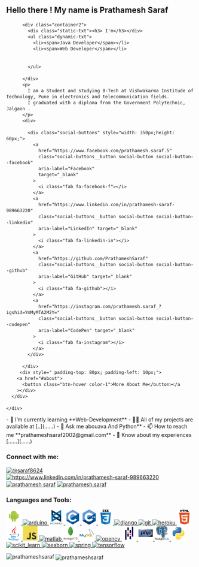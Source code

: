 



<section class="home section" id="home">
  <div class="container">
    <div class="row">
      <div class="home-img padd-15">
        <img src="c:\Users\pgsar\Desktop\saraf1.jpg" alt="" />
      </div>
      <div class="home-info padd-15">
          <h2 class="hello">Hello there ! My name is <span class="hello1">  Prathamesh Saraf</span></h2>

          <div class="container2">
            <div class="static-txt"><h3> I'm</h3></div>
            <ul class="dynamic-txt">
              <li><span>Java Developer</span></li>
              <li><span>Web Developer</span></li>


            </ul>

          </div>
          <p>
            I am a Student and studying B-Tech at Vishwakarma Institude of Technology, Pune in electronics and telecommunication fields.
            I graduated with a diploma from the Government Polytechnic, Jalgaon .
          </p>
          <div>

            <div class="social-buttons" style="width: 350px;height: 60px;">
              <a
                href="https://www.facebook.com/prathamesh.saraf.5"
                class="social-buttons__button social-button social-button--facebook"
                aria-label="Facebook"
                target="_blank"
              >
                <i class="fab fa-facebook-f"></i>
              </a>
              <a
                href="https://www.linkedin.com/in/prathamesh-saraf-989663220"
                class="social-buttons__button social-button social-button--linkedin"
                aria-label="LinkedIn" target="_blank"
              >
                <i class="fab fa-linkedin-in"></i>
              </a>
              <a
                href="https://github.com/PrathameshSaraf"
                class="social-buttons__button social-button social-button--github"
                aria-label="GitHub" target="_blank"
              >
                <i class="fab fa-github"></i>
              </a>
              <a
                href="https://instagram.com/prathamesh.saraf_?igshid=YmMyMTA2M2Y="
                class="social-buttons__button social-button social-button--codepen"
                aria-label="CodePen" target="_blank"
              >
                <i class="fab fa-instagram"></i>
              </a>
            </div>

          </div>
         <div style=" padding-top: 80px; padding-left: 10px;">
        <a href="#about">
          <button class="btn-hover color-1">More About Me</button></a
        ></div>
      </div>

    </div>
  </div>
</section>
- 🌱 I’m currently learning **Web-Development** - 👨‍💻 All of my projects are
available at [..](......) - 💬 Ask me abouava And Python** - 📫 How to
reach me **prathameshsaraf2002@gmail.com** - 📄 Know about my experiences
[......](......)

<h3 align="left">Connect with me:</h3>
<p align="left">
  <a href="https://twitter.com/@saraf8624" target="blank"
    ><img
      align="center"
      src="https://raw.githubusercontent.com/rahuldkjain/github-profile-readme-generator/master/src/images/icons/Social/twitter.svg"
      alt="@saraf8624"
      height="30"
      width="40"
  /></a>
  <a
    href="https://linkedin.com/in/https://www.linkedin.com/in/prathamesh-saraf-989663220"
    target="blank"
    ><img
      align="center"
      src="https://raw.githubusercontent.com/rahuldkjain/github-profile-readme-generator/master/src/images/icons/Social/linked-in-alt.svg"
      alt="https://www.linkedin.com/in/prathamesh-saraf-989663220"
      height="30"
      width="40"
  /></a>
  <a href="https://fb.com/prathamesh saraf" target="blank"
    ><img
      align="center"
      src="https://raw.githubusercontent.com/rahuldkjain/github-profile-readme-generator/master/src/images/icons/Social/facebook.svg"
      alt="prathamesh saraf"
      height="30"
      width="40"
  /></a>
  <a href="https://instagram.com/prathamesh.saraf" target="blank"
    ><img
      align="center"
      src="https://raw.githubusercontent.com/rahuldkjain/github-profile-readme-generator/master/src/images/icons/Social/instagram.svg"
      alt="prathamesh.saraf"
      height="30"
      width="40"
  /></a>
</p>

<h3 align="left">Languages and Tools:</h3>
<p align="left">
  <a href="https://developer.android.com" target="_blank" rel="noreferrer">
    <img
      src="https://raw.githubusercontent.com/devicons/devicon/master/icons/android/android-original-wordmark.svg"
      alt="android"
      width="40"
      height="40"
    />
  </a>
  <a href="https://www.arduino.cc/" target="_blank" rel="noreferrer">
    <img
      src="https://cdn.worldvectorlogo.com/logos/arduino-1.svg"
      alt="arduino"
      width="40"
      height="40"
    />
  </a>
  <a href="https://backbonejs.org" target="_blank" rel="noreferrer">
    <img
      src="https://raw.githubusercontent.com/devicons/devicon/master/icons/backbonejs/backbonejs-original-wordmark.svg"
      alt="backbonejs"
      width="40"
      height="40"
    />
  </a>
  <a href="https://www.cprogramming.com/" target="_blank" rel="noreferrer">
    <img
      src="https://raw.githubusercontent.com/devicons/devicon/master/icons/c/c-original.svg"
      alt="c"
      width="40"
      height="40"
    />
  </a>
  <a href="https://www.w3schools.com/cpp/" target="_blank" rel="noreferrer">
    <img
      src="https://raw.githubusercontent.com/devicons/devicon/master/icons/cplusplus/cplusplus-original.svg"
      alt="cplusplus"
      width="40"
      height="40"
    />
  </a>
  <a href="https://www.w3schools.com/css/" target="_blank" rel="noreferrer">
    <img
      src="https://raw.githubusercontent.com/devicons/devicon/master/icons/css3/css3-original-wordmark.svg"
      alt="css3"
      width="40"
      height="40"
    />
  </a>
  <a href="https://www.djangoproject.com/" target="_blank" rel="noreferrer">
    <img
      src="https://cdn.worldvectorlogo.com/logos/django.svg"
      alt="django"
      width="40"
      height="40"
    />
  </a>
  <a href="https://git-scm.com/" target="_blank" rel="noreferrer">
    <img
      src="https://www.vectorlogo.zone/logos/git-scm/git-scm-icon.svg"
      alt="git"
      width="40"
      height="40"
    />
  </a>
  <a href="https://heroku.com" target="_blank" rel="noreferrer">
    <img
      src="https://www.vectorlogo.zone/logos/heroku/heroku-icon.svg"
      alt="heroku"
      width="40"
      height="40"
    />
  </a>
  <a href="https://www.w3.org/html/" target="_blank" rel="noreferrer">
    <img
      src="https://raw.githubusercontent.com/devicons/devicon/master/icons/html5/html5-original-wordmark.svg"
      alt="html5"
      width="40"
      height="40"
    />
  </a>
  <a href="https://www.java.com" target="_blank" rel="noreferrer">
    <img
      src="https://raw.githubusercontent.com/devicons/devicon/master/icons/java/java-original.svg"
      alt="java"
      width="40"
      height="40"
    />
  </a>
  <a
    href="https://developer.mozilla.org/en-US/docs/Web/JavaScript"
    target="_blank"
    rel="noreferrer"
  >
    <img
      src="https://raw.githubusercontent.com/devicons/devicon/master/icons/javascript/javascript-original.svg"
      alt="javascript"
      width="40"
      height="40"
    />
  </a>
  <a href="https://www.mathworks.com/" target="_blank" rel="noreferrer">
    <img
      src="https://upload.wikimedia.org/wikipedia/commons/2/21/Matlab_Logo.png"
      alt="matlab"
      width="40"
      height="40"
    />
  </a>
  <a href="https://www.mongodb.com/" target="_blank" rel="noreferrer">
    <img
      src="https://raw.githubusercontent.com/devicons/devicon/master/icons/mongodb/mongodb-original-wordmark.svg"
      alt="mongodb"
      width="40"
      height="40"
    />
  </a>
  <a href="https://www.mysql.com/" target="_blank" rel="noreferrer">
    <img
      src="https://raw.githubusercontent.com/devicons/devicon/master/icons/mysql/mysql-original-wordmark.svg"
      alt="mysql"
      width="40"
      height="40"
    />
  </a>
  <a href="https://opencv.org/" target="_blank" rel="noreferrer">
    <img
      src="https://www.vectorlogo.zone/logos/opencv/opencv-icon.svg"
      alt="opencv"
      width="40"
      height="40"
    />
  </a>
  <a href="https://pandas.pydata.org/" target="_blank" rel="noreferrer">
    <img
      src="https://raw.githubusercontent.com/devicons/devicon/2ae2a900d2f041da66e950e4d48052658d850630/icons/pandas/pandas-original.svg"
      alt="pandas"
      width="40"
      height="40"
    />
  </a>
  <a href="https://www.php.net" target="_blank" rel="noreferrer">
    <img
      src="https://raw.githubusercontent.com/devicons/devicon/master/icons/php/php-original.svg"
      alt="php"
      width="40"
      height="40"
    />
  </a>
  <a href="https://www.postgresql.org" target="_blank" rel="noreferrer">
    <img
      src="https://raw.githubusercontent.com/devicons/devicon/master/icons/postgresql/postgresql-original-wordmark.svg"
      alt="postgresql"
      width="40"
      height="40"
    />
  </a>
  <a href="https://www.python.org" target="_blank" rel="noreferrer">
    <img
      src="https://raw.githubusercontent.com/devicons/devicon/master/icons/python/python-original.svg"
      alt="python"
      width="40"
      height="40"
    />
  </a>
  <a href="https://scikit-learn.org/" target="_blank" rel="noreferrer">
    <img
      src="https://upload.wikimedia.org/wikipedia/commons/0/05/Scikit_learn_logo_small.svg"
      alt="scikit_learn"
      width="40"
      height="40"
    />
  </a>
  <a href="https://seaborn.pydata.org/" target="_blank" rel="noreferrer">
    <img
      src="https://seaborn.pydata.org/_images/logo-mark-lightbg.svg"
      alt="seaborn"
      width="40"
      height="40"
    />
  </a>
  <a href="https://spring.io/" target="_blank" rel="noreferrer">
    <img
      src="https://www.vectorlogo.zone/logos/springio/springio-icon.svg"
      alt="spring"
      width="40"
      height="40"
    />
  </a>
  <a href="https://www.tensorflow.org" target="_blank" rel="noreferrer">
    <img
      src="https://www.vectorlogo.zone/logos/tensorflow/tensorflow-icon.svg"
      alt="tensorflow"
      width="40"
      height="40"
    />
  </a>
</p>

<p>
  <img
    align="left"
    src="https://github-readme-stats.vercel.app/api/top-langs?username=prathameshsaraf&show_icons=true&locale=en&layout=compact"
    alt="prathameshsaraf"
  />
</p>

<p>
  &nbsp;<img
    align="center"
    src="https://github-readme-stats.vercel.app/api?username=prathameshsaraf&show_icons=true&locale=en"
    alt="prathameshsaraf"
  />
</p>
